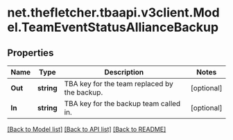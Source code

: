 
# net.thefletcher.tbaapi.v3client.Model.TeamEventStatusAllianceBackup

## Properties

Name | Type | Description | Notes
------------ | ------------- | ------------- | -------------
**Out** | **string** | TBA key for the team replaced by the backup. | [optional] 
**In** | **string** | TBA key for the backup team called in. | [optional] 

[[Back to Model list]](../README.md#documentation-for-models)
[[Back to API list]](../README.md#documentation-for-api-endpoints)
[[Back to README]](../README.md)


